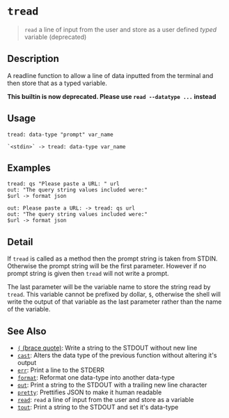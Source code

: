 # `tread`

> `read` a line of input from the user and store as a user defined _typed_ variable (deprecated)

## Description

A readline function to allow a line of data inputted from the terminal and then
store that as a typed variable.

**This builtin is now deprecated. Please use `read --datatype ...` instead**

## Usage

    tread: data-type "prompt" var_name

    `<stdin>` -> tread: data-type var_name

## Examples

    tread: qs "Please paste a URL: " url
    out: "The query string values included were:"
    $url -> format json

    out: Please paste a URL: -> tread: qs url
    out: "The query string values included were:"
    $url -> format json

## Detail

If `tread` is called as a method then the prompt string is taken from STDIN.
Otherwise the prompt string will be the first parameter. However if no prompt
string is given then `tread` will not write a prompt.

The last parameter will be the variable name to store the string read by `tread`.
This variable cannot be prefixed by dollar, `$`, otherwise the shell will write
the output of that variable as the last parameter rather than the name of the
variable.

## See Also

- [`(` (brace quote)](./brace-quote.md):
  Write a string to the STDOUT without new line
- [`cast`](./cast.md):
  Alters the data type of the previous function without altering it's output
- [`err`](./err.md):
  Print a line to the STDERR
- [`format`](./format.md):
  Reformat one data-type into another data-type
- [`out`](./out.md):
  Print a string to the STDOUT with a trailing new line character
- [`pretty`](./pretty.md):
  Prettifies JSON to make it human readable
- [`read`](./read.md):
  `read` a line of input from the user and store as a variable
- [`tout`](./tout.md):
  Print a string to the STDOUT and set it's data-type
